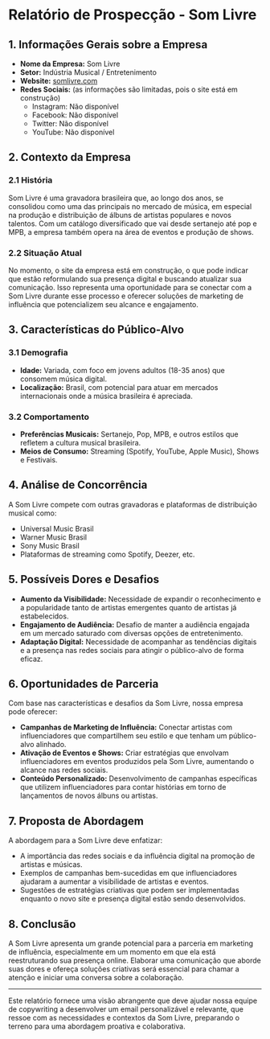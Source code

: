 # Relatório de Prospecção - Som Livre

## 1. Informações Gerais sobre a Empresa
- **Nome da Empresa:** Som Livre
- **Setor:** Indústria Musical / Entretenimento
- **Website:** [somlivre.com](http://www.somlivre.com)
- **Redes Sociais:** (as informações são limitadas, pois o site está em construção)
  - Instagram: Não disponível
  - Facebook: Não disponível
  - Twitter: Não disponível
  - YouTube: Não disponível

## 2. Contexto da Empresa
### 2.1 História
Som Livre é uma gravadora brasileira que, ao longo dos anos, se consolidou como uma das principais no mercado de música, em especial na produção e distribuição de álbuns de artistas populares e novos talentos. Com um catálogo diversificado que vai desde sertanejo até pop e MPB, a empresa também opera na área de eventos e produção de shows.

### 2.2 Situação Atual
No momento, o site da empresa está em construção, o que pode indicar que estão reformulando sua presença digital e buscando atualizar sua comunicação. Isso representa uma oportunidade para se conectar com a Som Livre durante esse processo e oferecer soluções de marketing de influência que potencializem seu alcance e engajamento.

## 3. Características do Público-Alvo
### 3.1 Demografia
- **Idade:** Variada, com foco em jovens adultos (18-35 anos) que consomem música digital.
- **Localização:** Brasil, com potencial para atuar em mercados internacionais onde a música brasileira é apreciada.

### 3.2 Comportamento
- **Preferências Musicais:** Sertanejo, Pop, MPB, e outros estilos que refletem a cultura musical brasileira.
- **Meios de Consumo:** Streaming (Spotify, YouTube, Apple Music), Shows e Festivais.

## 4. Análise de Concorrência
A Som Livre compete com outras gravadoras e plataformas de distribuição musical como:
- Universal Music Brasil
- Warner Music Brasil
- Sony Music Brasil
- Plataformas de streaming como Spotify, Deezer, etc.

## 5. Possíveis Dores e Desafios
- **Aumento da Visibilidade:** Necessidade de expandir o reconhecimento e a popularidade tanto de artistas emergentes quanto de artistas já estabelecidos.
- **Engajamento de Audiência:** Desafio de manter a audiência engajada em um mercado saturado com diversas opções de entretenimento.
- **Adaptação Digital:** Necessidade de acompanhar as tendências digitais e a presença nas redes sociais para atingir o público-alvo de forma eficaz.

## 6. Oportunidades de Parceria
Com base nas características e desafios da Som Livre, nossa empresa pode oferecer:
- **Campanhas de Marketing de Influência:** Conectar artistas com influenciadores que compartilhem seu estilo e que tenham um público-alvo alinhado. 
- **Ativação de Eventos e Shows:** Criar estratégias que envolvam influenciadores em eventos produzidos pela Som Livre, aumentando o alcance nas redes sociais.
- **Conteúdo Personalizado:** Desenvolvimento de campanhas específicas que utilizem influenciadores para contar histórias em torno de lançamentos de novos álbuns ou artistas.

## 7. Proposta de Abordagem
A abordagem para a Som Livre deve enfatizar:
- A importância das redes sociais e da influência digital na promoção de artistas e músicas.
- Exemplos de campanhas bem-sucedidas em que influenciadores ajudaram a aumentar a visibilidade de artistas e eventos.
- Sugestões de estratégias criativas que podem ser implementadas enquanto o novo site e presença digital estão sendo desenvolvidos.

## 8. Conclusão
A Som Livre apresenta um grande potencial para a parceria em marketing de influência, especialmente em um momento em que ela está reestruturando sua presença online. Elaborar uma comunicação que aborde suas dores e ofereça soluções criativas será essencial para chamar a atenção e iniciar uma conversa sobre a colaboração.

---

Este relatório fornece uma visão abrangente que deve ajudar nossa equipe de copywriting a desenvolver um email personalizável e relevante, que ressoe com as necessidades e contextos da Som Livre, preparando o terreno para uma abordagem proativa e colaborativa.